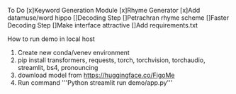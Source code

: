 To Do 
[x]Keyword Generation Module
[x]Rhyme Generator 
[x]Add datamuse/word hippo
[]Decoding Step
[]Petrachran rhyme scheme
[]Faster Decoding Step 
[]Make interface attractive
[]Add requirements.txt

How to run demo in local host 
1. Create new conda/venev environment
2. pip install transformers, requests, torch, torchvision, torchaudio, streamlit, bs4, pronouncing
3. download model from https://huggingface.co/FigoMe
4. Run command 
'''Python streamlit run demo/app.py'''
